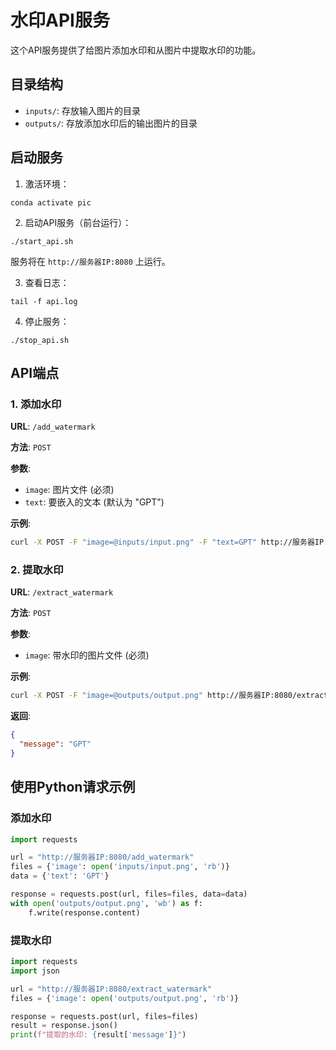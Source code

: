 # 水印API服务

这个API服务提供了给图片添加水印和从图片中提取水印的功能。

## 目录结构

- `inputs/`: 存放输入图片的目录
- `outputs/`: 存放添加水印后的输出图片的目录

## 启动服务

1. 激活环境：
```
conda activate pic
```

2. 启动API服务（前台运行）：
```
./start_api.sh
```

服务将在 `http://服务器IP:8080` 上运行。

3. 查看日志：
```
tail -f api.log
```

4. 停止服务：
```
./stop_api.sh
```

## API端点

### 1. 添加水印

**URL**: `/add_watermark`

**方法**: `POST`

**参数**:
- `image`: 图片文件 (必须)
- `text`: 要嵌入的文本 (默认为 "GPT")

**示例**:
```bash
curl -X POST -F "image=@inputs/input.png" -F "text=GPT" http://服务器IP:8080/add_watermark -o outputs/output.png
```

### 2. 提取水印

**URL**: `/extract_watermark`

**方法**: `POST`

**参数**:
- `image`: 带水印的图片文件 (必须)

**示例**:
```bash
curl -X POST -F "image=@outputs/output.png" http://服务器IP:8080/extract_watermark
```

**返回**:
```json
{
  "message": "GPT"
}
```

## 使用Python请求示例

### 添加水印
```python
import requests

url = "http://服务器IP:8080/add_watermark"
files = {'image': open('inputs/input.png', 'rb')}
data = {'text': 'GPT'}

response = requests.post(url, files=files, data=data)
with open('outputs/output.png', 'wb') as f:
    f.write(response.content)
```

### 提取水印
```python
import requests
import json

url = "http://服务器IP:8080/extract_watermark"
files = {'image': open('outputs/output.png', 'rb')}

response = requests.post(url, files=files)
result = response.json()
print(f"提取的水印: {result['message']}")
``` 